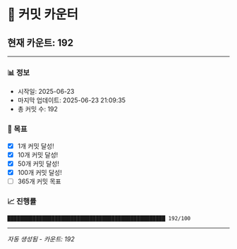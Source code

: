 # 🔢 커밋 카운터

## 현재 카운트: 192

---

### 📊 정보
- 시작일: 2025-06-23
- 마지막 업데이트: 2025-06-23 21:09:35
- 총 커밋 수: 192

### 🎯 목표
- [x] 1개 커밋 달성!
- [x] 10개 커밋 달성!
- [x] 50개 커밋 달성!
- [x] 100개 커밋 달성!
- [ ] 365개 커밋 목표

### 📈 진행률
```
██████████████████████████████████████████████████ 192/100
```

---
*자동 생성됨 - 카운트: 192*
